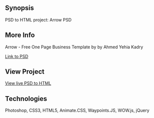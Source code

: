 ## Synopsis

PSD to HTML project: Arrow PSD


## More Info
Arrow - Free One Page Business Template by 
by Ahmed Yehia Kadry

[Link to PSD](https://www.behance.net/gallery/15244043/Arrow-Free-One-Page-Business-Portfolio-PSD-Template)



## View Project
[View live PSD to HTML](https://saracarlile.github.io/PSD-to-HTML-Arrow/)

## Technologies
Photoshop, CSS3, HTML5, Animate.CSS, Waypoints.JS, WOW.js, jQuery